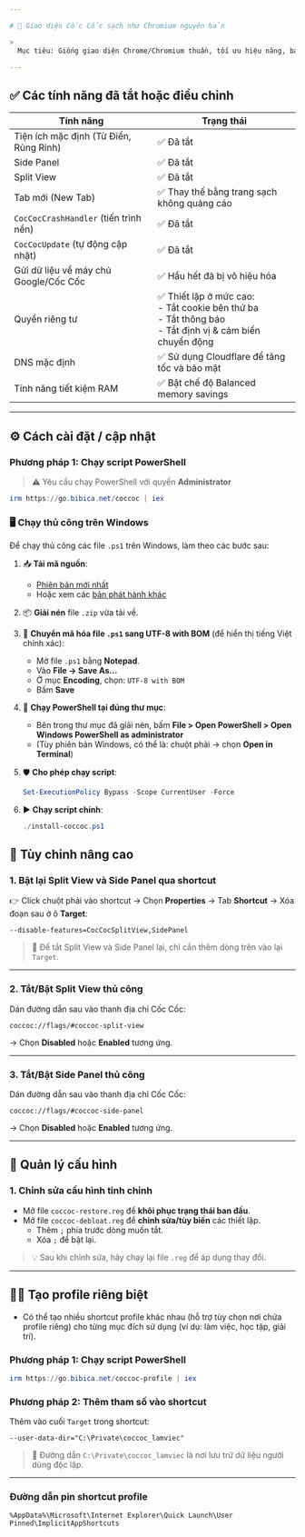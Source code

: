 ```yaml
---

# 🧼 Giao diện Cốc Cốc sạch như Chromium nguyên bản

>
  Mục tiêu: Giống giao diện Chrome/Chromium thuần, tối ưu hiệu năng, bảo vệ quyền riêng tư, dễ tùy chỉnh theo nhu cầu cá nhân.

---
```


## ✅ Các tính năng đã tắt hoặc điều chỉnh

| Tính năng | Trạng thái |
|----------|------------|
| Tiện ích mặc định (Từ Điển, Rủng Rỉnh) | ✅ Đã tắt |
| Side Panel | ✅ Đã tắt |
| Split View | ✅ Đã tắt |
| Tab mới (New Tab) | ✅ Thay thế bằng trang sạch không quảng cáo |
| `CocCocCrashHandler` (tiến trình nền) | ✅ Đã tắt |
| `CocCocUpdate` (tự động cập nhật) | ✅ Đã tắt |
| Gửi dữ liệu về máy chủ Google/Cốc Cốc | ✅ Hầu hết đã bị vô hiệu hóa |
| Quyền riêng tư | ✅ Thiết lập ở mức cao:<br> - Tắt cookie bên thứ ba<br> - Tắt thông báo<br> - Tắt định vị & cảm biến chuyển động |
| DNS mặc định | ✅ Sử dụng Cloudflare để tăng tốc và bảo mật |
| Tính năng tiết kiệm RAM | ✅ Bật chế độ Balanced memory savings |

---

## ⚙️ Cách cài đặt / cập nhật

### Phương pháp 1: Chạy script PowerShell

> ⚠️ Yêu cầu chạy PowerShell với quyền **Administrator**

```powershell
irm https://go.bibica.net/coccoc | iex
```

### 🖥️ Chạy thủ công trên Windows

Để chạy thủ công các file `.ps1` trên Windows, làm theo các bước sau:

1. 📥 **Tải mã nguồn**:

   * [Phiên bản mới nhất](https://github.com/bibicadotnet/coccoc-debloat/archive/latest.zip)
   * Hoặc xem các [bản phát hành khác](https://github.com/bibicadotnet/coccoc-debloat/releases)

2. 📦 **Giải nén** file `.zip` vừa tải về.

3. 📝 **Chuyển mã hóa file `.ps1` sang UTF-8 with BOM** (để hiển thị tiếng Việt chính xác):

   * Mở file `.ps1` bằng **Notepad**.
   * Vào **File → Save As...**
   * Ở mục **Encoding**, chọn: `UTF-8 with BOM`
   * Bấm **Save**

4. 🚀 **Chạy PowerShell tại đúng thư mục**:

   * Bên trong thư mục đã giải nén, bấm **File > Open PowerShell > Open Windows PowerShell as administrator**
   * (Tùy phiên bản Windows, có thể là: chuột phải → chọn **Open in Terminal**)

5. 🛡️ **Cho phép chạy script**:

   ```powershell
   Set-ExecutionPolicy Bypass -Scope CurrentUser -Force
   ```

6. ▶️ **Chạy script chính**:

   ```powershell
   ./install-coccoc.ps1
   ```

## 🔧 Tùy chỉnh nâng cao

### 1. Bật lại Split View và Side Panel qua shortcut

👉 Click chuột phải vào shortcut → Chọn **Properties** → Tab **Shortcut** → Xóa đoạn sau ở ô **Target**:

```text
--disable-features=CocCocSplitView,SidePanel
```

> 🔁 Để tắt Split View và Side Panel lại, chỉ cần thêm dòng trên vào lại `Target`.

---

### 2. Tắt/Bật Split View thủ công

Dán đường dẫn sau vào thanh địa chỉ Cốc Cốc:

```
coccoc://flags/#coccoc-split-view
```

→ Chọn **Disabled** hoặc **Enabled** tương ứng.

---

### 3. Tắt/Bật Side Panel thủ công

Dán đường dẫn sau vào thanh địa chỉ Cốc Cốc:

```
coccoc://flags/#coccoc-side-panel
```

→ Chọn **Disabled** hoặc **Enabled** tương ứng.

---

## 📁 Quản lý cấu hình

### 1. Chỉnh sửa cấu hình tinh chỉnh

- Mở file `coccoc-restore.reg` để **khôi phục trạng thái ban đầu**.
- Mở file `coccoc-debloat.reg` để **chỉnh sửa/tùy biến** các thiết lập.
    - Thêm `;` phía trước dòng muốn tắt.
    - Xóa `;` để bật lại.

> 💡 Sau khi chỉnh sửa, hãy chạy lại file `.reg` để áp dụng thay đổi.

---

## 🧑‍💼 Tạo profile riêng biệt

- Có thể tạo nhiều shortcut profile khác nhau (hỗ trợ tùy chọn nơi chứa profile riêng) cho từng mục đích sử dụng (ví dụ: làm việc, học tập, giải trí).

### Phương pháp 1: Chạy script PowerShell

```powershell
irm https://go.bibica.net/coccoc-profile | iex
```

### Phương pháp 2: Thêm tham số vào shortcut

Thêm vào cuối `Target` trong shortcut:

```text
--user-data-dir="C:\Private\coccoc_lamviec"
```

> 📁 Đường dẫn `C:\Private\coccoc_lamviec` là nơi lưu trữ dữ liệu người dùng độc lập.

---
### Đường dẫn pin shortcut profile
```
%AppData%\Microsoft\Internet Explorer\Quick Launch\User Pinned\ImplicitAppShortcuts
```   



